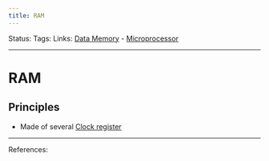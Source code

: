 ```yaml
---
title: RAM
---
```

Status:
Tags:
Links: [Data Memory](out/data-memory.md) - [Microprocessor](out/microprocessor.md)
___
# RAM
## Principles
- Made of several [Clock register](out/clock-register.md)

___
References: